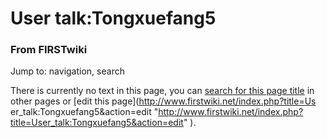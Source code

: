 
# User talk:Tongxuefang5

### From FIRSTwiki

Jump to: navigation, search

There is currently no text in this page, you can [search for this page
title](Special:Search/Tongxuefang5 "Special:Search/Tongxuefang5" )
in other pages or [edit this page](http://www.firstwiki.net/index.php?title=Us
er_talk:Tongxuefang5&action=edit
"http://www.firstwiki.net/index.php?title=User_talk:Tongxuefang5&action=edit"
).

